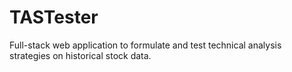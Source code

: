 # TASTester
Full-stack web application to formulate and test technical analysis strategies on historical stock data.
